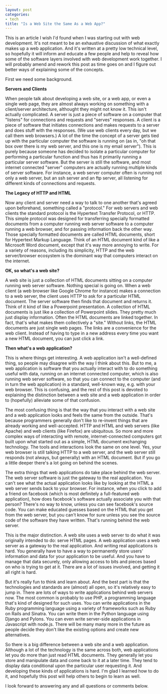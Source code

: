 ```yaml
---
layout: post
categories:
- tech
title: "Is a Web Site the Same As a Web App?"
---
```


This is an article I wish I'd found when I was starting out with web development. It's not meant
to be an exhaustive discussion of what exactly makes up a web application. And it's written at a pretty
low technical level, so hopefully it will inform
and educate a few people and help to reveal how some of the software layers involved with web development
work together. I will probably amend and rework this post as time goes on and I figure out better ways
of explaining some of the concepts.

First we need some background.

**Servers and Clients**

When people talk about developing a web site, or a web app, or even a single web page, they are almost always
working on something with a client/server architecture, althought they might not know it. This isn't
actually complicated. A server is just a piece of software on a computer that "listens" for connections
and requests and "serves" responses. A client is a piece of software that initiates connections and
makes requests to a server and does stuff with the responses. (We use web clients every day, but we call
them web browsers.) A lot of the time the concept of a server
gets tied up with the particular computer the software is running on (as in, "oh that box over there is my
web server, and this one is my email server"). This is purely because someone has decided to isolate a
particular computer for performing a particular function and thus has it primarily running a particular
server software. But the server is still the software, and most internet connected "server" computers are
actually running multiple kinds of server software. For instance, a web server computer often is running
not only a web server, but an ssh server and an ftp server, all listening for different kinds of connections
and requests.

**The Legacy of HTTP and HTML**

Now any client and server need a way to talk to one another that's agreed upon beforehand, something called
a "protocol." For web servers and web clients the standard protocol is the Hypertext Transfer Protocol, or
HTTP. This simple protocol was designed for transferring specially formatted documents from a computer
running web server software to a computer running a web browser, and for passing information back the
other way. Those specially formatted documents are called HTML documents, short for Hypertext Markup
Language.
Think of an HTML document kind of like a Microsoft Word document, except that it's way more annoying to
write. For a variety of reasons, including its simplicity, HTTP and the web server/browser ecosystem is the
dominant way that computers interact on the internet.

**OK, so what's a web site?**

A web site is just a collection of HTML documents sitting on a computer running web server software. Nothing
special is going on. When a web client (a web browser like Google Chrome for instance) makes a connection
to a web server, the client uses HTTP to ask for a particular HTML document. The server software then
finds that document and returns it. Think of it kind of like a Powerpoint presentation. A collection of
HTML documents is just like a collection of Powerpoint slides. They pretty much just display information.
Often the HTML documents are linked together. In fact, that's what makes them collectively a "site."
Without links, the HTML documents are just single web pages. The links are a convenience for the
web client. Instead of having to type in a new address every time you want a new HTML document, you can just
click a link.

**Then what's a web application?**

This is where things get interesting. A web application isn't a well-defined thing, so people may disagree
with the way I think about this. But to me, a web application is software that you actually interact with
to do something useful with data, running on an internet connected computer, which is also running web
server software, so that you can connect to the computer (and in turn the web application) in a standard,
well-known way, e.g. with your web browser. This is confusing, and the rest of this post is devoted to
explaining the distinction between a web site and a web application in order to (hopefully) alleviate
some of that confusion.

The most confusing thing is that the way that you interact with a web site and a web application looks
and feels the same from the outside. That's because programmers generally don't like to re-invent things
that are already working and well-accepted. HTTP and HTML and web servers (like Apache) and web clients
(like Firefox) are ubiquitous. So more and more complex ways of interacting with remote, internet-connected
computers got built upon what started out as a simple, HTML document exchanging technology. The tools and
interactions look the same on one level. Yes, your web browser is still talking HTTP to a web server,
and the web server still responds (not always, but generally) with an HTML document. But if you go a
little deeper there's a lot going on behind the scenes.

The extra things that web applications do take place behind the web server. The web server software is
just the gateway to the real application. You can't see what the actual application looks like by looking
at the HTML a web server sends back to your browser. For instance, when you click to add a friend on
facebook (which is most
definitely a full-featured web application), how does facebook's software actually associate you with that
person? There's no way to know, unless you can see facebook's source code. You can make educated guesses
based on the HTML that you get from the web server, but you can't know for sure unless you see the source
code of the software they have written. That's running behind the web server.

This is the major distinction. A web site uses a web server to do what it was originally intended to do:
serve HTML pages. A web application uses a web server as a gateway to the real application. And writing
real applications is hard. You generally have to have a way to permanently store users' information and
data for your application to be useful. And you have to manage that data securely, only allowing access
to bits and pieces based on who is trying to get at it. There are a lot of issues involved, and getting
it all right is hard.

But it's really fun to think and learn about. And the best part is that the technologies and standards
are (almost) all open, so it's relatively easy to jump in. There are lots of ways to write applications
behind web servers now. The most common is probably to use PHP,
a programming language that's kind of designed for such uses. You can write applications in the Ruby
programming language using a variety of frameworks such as Ruby on Rails and Sinatra. You can write them
in the Python language using Django and Pylons. You can even write server-side applications in Javascript
with node.js. There will be many many more in the future as people decide they don't like the existing
options and create new alternatives.

So there is a big difference between a web site and a web application. Although a lot of the technology is
the same across both, web applications let you do more than just read HTML documents. They generally let you
store and manipulate data and come back to it at a later time. They tend to display data conditional upon
the particular user requesting it. And developing these kinds of applications is hard. I'm glad I learned
how to do it, and hopefully this post will help others to begin to learn as well.

I look forward to answering any and all questions or comments below.
